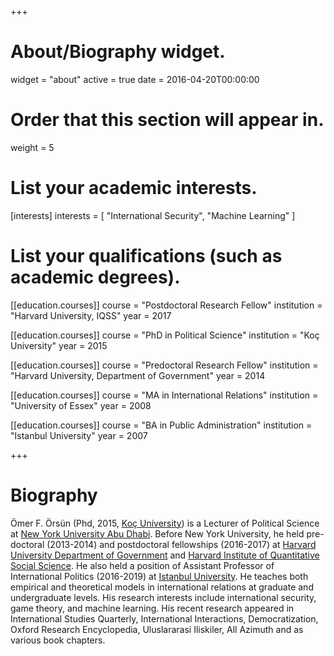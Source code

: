 +++
# About/Biography widget.
widget = "about"
active = true
date = 2016-04-20T00:00:00

# Order that this section will appear in.
weight = 5

# List your academic interests.
[interests]
  interests = [
    "International Security",
    "Machine Learning"
  ]

# List your qualifications (such as academic degrees).

[[education.courses]]
  course = "Postdoctoral Research Fellow"
  institution = "Harvard University, IQSS"
  year = 2017

[[education.courses]]
  course = "PhD in Political Science"
  institution = "Koç University"
  year = 2015

[[education.courses]]
  course = "Predoctoral Research Fellow"
  institution = "Harvard University, Department of Government"
  year = 2014

[[education.courses]]
  course = "MA in International Relations"
  institution = "University of Essex"
  year = 2008

[[education.courses]]
  course = "BA in Public Administration"
  institution = "Istanbul University"
  year = 2007
 
+++

# Biography

Ömer F. Örsün (Phd, 2015, [Koç University](https://www.ku.edu.tr)) is a Lecturer of Political Science at [New York University Abu Dhabi](https://nyuad.nyu.edu/en/). Before New York University, he held pre-doctoral (2013-2014) and postdoctoral fellowships (2016-2017) at [Harvard University Department of Government](https://gov.harvard.edu/) and [Harvard Institute of Quantitative Social Science](https://www.iq.harvard.edu/). He also held a position of Assistant Professor of International Politics (2016-2019) at [Istanbul University](https://www.istanbul.edu.tr). He teaches both empirical and theoretical models in international relations at graduate and undergraduate levels. His research interests include international security, game theory, and machine learning. His recent research appeared in International Studies Quarterly, International Interactions, Democratization, Oxford Research Encyclopedia, Uluslararasi Iliskiler, All Azimuth and as various book chapters.

